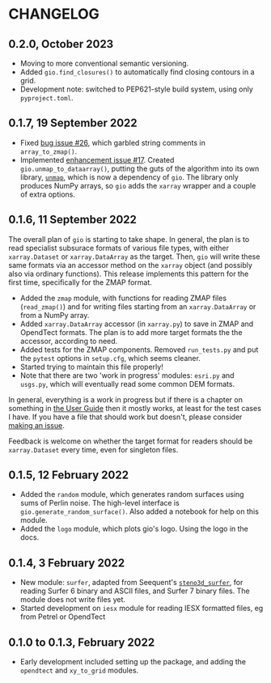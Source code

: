 # CHANGELOG

## 0.2.0, October 2023

- Moving to more conventional semantic versioning.
- Added `gio.find_closures()` to automatically find closing contours in a grid.
- Development note: switched to PEP621-style build system, using only `pyproject.toml`.


## 0.1.7, 19 September 2022

- Fixed [bug issue #26](https://github.com/agilescientific/gio/issues/26), which garbled string comments in `array_to_zmap()`.
- Implemented [enhancement issue #17](https://github.com/agilescientific/gio/issues/17). Created `gio.unmap_to_dataarray()`, putting the guts of the algorithm into its own library, [`unmap`](https://kwinkunks.github.io/unmap), which is now a dependency of `gio`. The library only produces NumPy arrays, so `gio` adds the `xarray` wrapper and a couple of extra options. 


## 0.1.6, 11 September 2022

The overall plan of `gio` is starting to take shape. In general, the plan is to read specialist subsurace formats of various file types, with either `xarray.Dataset` or `xarray.DataArray` as the target. Then, `gio` will write these same formats via an accessor method on the `xarray` object (and possibly also via ordinary functions). This release implements this pattern for the first time, specifically for the ZMAP format.

- Added the `zmap` module, with functions for reading ZMAP files (`read_zmap()`) and for writing files starting from an `xarray.DataArray` or from a NumPy array.
- Added `xarray.DataArray` accessor (in `xarray.py`) to save in ZMAP and OpendTect formats. The plan is to add more target formats the the accessor, according to need.
- Added tests for the ZMAP components. Removed `run_tests.py` and put the `pytest` options in `setup.cfg`, which seems cleaner.
- Started trying to maintain this file properly!
- Note that there are two 'work in progress' modules: `esri.py` and `usgs.py`, which will eventually read some common DEM formats.

In general, everything is a work in progress but if there is a chapter on something in [the User Guide](https://code.agilescientific.com/gio/index.html#user-guide) then it mostly works, at least for the test cases I have. If you have a file that should work but doesn't, please consider [making an issue](https://github.com/agilescientific/gio/issues).

Feedback is welcome on whether the target format for readers should be `xarray.Dataset` every time, even for singleton files.


## 0.1.5, 12 February 2022

- Added the `random` module, which generates random surfaces using sums of Perlin noise. The high-level interface is `gio.generate_random_surface()`. Also added a notebook for help on this module.
- Added the `logo` module, which plots gio's logo. Using the logo in the docs.


## 0.1.4, 3 February 2022

- New module: `surfer`, adapted from Seequent's [`steno3d_surfer`](https://pypi.org/project/steno3d_surfer), for reading Surfer 6 binary and ASCII files, and Surfer 7 binary files. The module does not write files yet.
- Started development on `iesx` module for reading IESX formatted files, eg from Petrel or OpendTect


## 0.1.0 to 0.1.3, February 2022

- Early development included setting up the package, and adding the `opendtect` and `xy_to_grid` modules.
